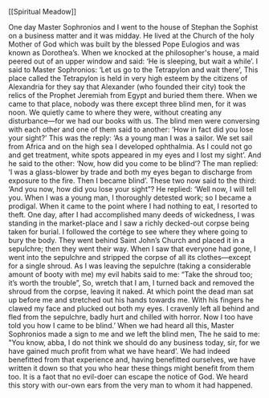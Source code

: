 [[Spiritual Meadow]]
 
One day Master Sophronios and I went to the house of Stephan the Sophist on a business matter and it was midday. He lived at the Church of the holy Mother of God which was built by the blessed Pope Eulogios and was known as Dorothea’s. When we knocked at the philosopher's house, a maid peered out of an upper window and said: ‘He is sleeping, but wait a while’. I said to Master Sophronios: ‘Let us go to the Tetrapylon and wait there’, This place called the Tetrapylon is held in very high esteem by the citizens of Alexandria for they say that Alexander (who founded their city) took the relics of the Prophet Jeremiah from Egypt and buried them there. When we came to that place, nobody was there except three blind men, for it was noon. We quietly came to where they were, without creating any disturbance—for we had our books with us. The blind men were conversing with each other and one of them said to another: ‘How in fact did you lose your sight?’ This was the reply: ‘As a young man I was a sailor. We set sail from Africa and on the high sea I developed ophthalmia. As I could not go and get treatment, white spots appeared in my eyes and I lost my sight’. And he said to the other: ‘Now, how did you come to be blind’? The man replied: ‘I was a glass-blower by trade and both my eyes began to discharge from exposure to the fire. Then I became blind’. These two now said to the third: ‘And you now, how did you lose your sight”? He replied: ‘Well now, I will tell you. When I was a young man, I thoroughly detested work; so I became a prodigal. When it came to the point where I had nothing to eat, I resorted to theft. One day, after I had accomplished many deeds of wickedness, I was standing in the market-place and I saw a richly decked-out corpse being taken for burial. I followed the cortége to see where they where going to bury the body. They went behind Saint John’s Church and placed it in a sepulchre; then they went their way. When I saw that everyone had gone, I went into the sepulchre and stripped the corpse of all its clothes—except for a single shroud. As I was leaving the sepulchre (taking a considerable amount of booty with me) my evil habits said to me: “Take the shroud too; it’s worth the trouble”, So, wretch that I am, I turned back and removed the shroud from the corpse, leaving it naked. At which point the dead man sat up before me and stretched out his hands towards me. With his fingers he clawed my face and plucked out both my eyes. I cravenly left all behind and fled from the sepulchre, badly hurt and chilled with horror. Now I too have told you how I came to be blind.’ When we had heard all this, Master Sophronios made a sign to me and we left the blind men, The he said to me: "You know, abba, I do not think we should do any business today, sir, for we have gained much profit from what we have heard’. We had indeed benefitted from that experience and, having benefitted ourselves, we have written it down so that you who hear these things might benefit from them too. It is a faot that no evil-doer can escape the notice of God. We heard this story with our-own ears from the very man to whom it had happened. 
